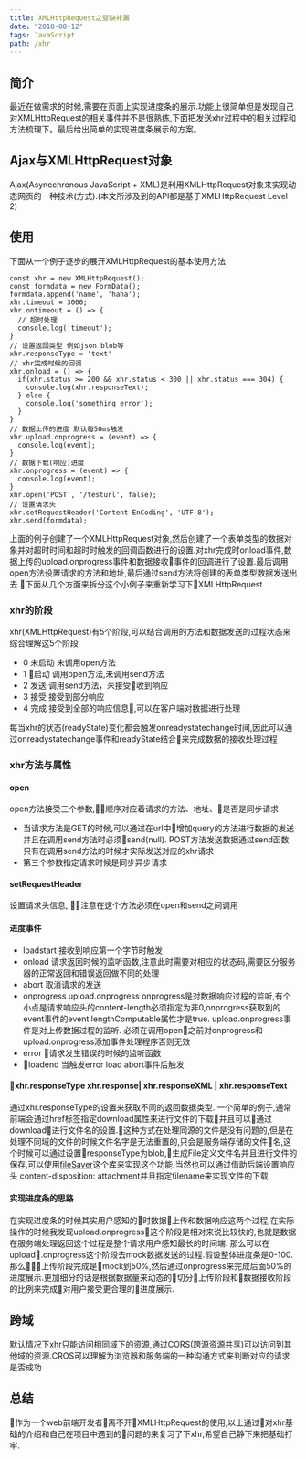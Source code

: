 ```yaml
---
title: XMLHttpRequest之查缺补漏
date: "2018-08-12"
tags: JavaScript
path: /xhr
---
```


## 简介
最近在做需求的时候,需要在页面上实现进度条的展示.功能上很简单但是发现自己对XMLHttpRequest的相关事件并不是很熟练,下面把发送xhr过程中的相关过程和方法梳理下。最后给出简单的实现进度条展示的方案。

## Ajax与XMLHttpRequest对象
Ajax(Asyncchronous JavaScript + XML)是利用XMLHttpRequest对象来实现动态网页的一种技术(方式).(本文所涉及到的API都是基于XMLHttpRequest Level 2)

## 使用
下面从一个例子逐步的展开XMLHttpRequest的基本使用方法
  
    const xhr = new XMLHttpRequest();
    const formdata = new FormData();
    formdata.append('name', 'haha');
    xhr.timeout = 3000;
    xhr.ontimeout = () => {
      // 超时处理
      console.log('timeout');
    }
    // 设置返回类型 例如json blob等
    xhr.responseType = 'text'
    // xhr完成时候的回调
    xhr.onload = () => {
      if(xhr.status >= 200 && xhr.status < 300 || xhr.status === 304) {
        console.log(xhr.responseText);
      } else {
        console.log('something error');
      }
    }
    // 数据上传的进度 默认每50ms触发
    xhr.upload.onprogress = (event) => { 
      console.log(event);
    }
    // 数据下载(响应)进度 
    xhr.onprogress = (event) => {
      console.log(event);
    }
    xhr.open('POST', '/testurl', false);
    // 设置请求头
    xhr.setRequestHeader('Content-EnCoding', 'UTF-8');
    xhr.send(formdata);  

上面的例子创建了一个XMLHttpRequest对象,然后创建了一个表单类型的数据对象并对超时时间和超时时触发的回调函数进行的设置.对xhr完成时onload事件,数据上传的upload.onprogress事件和数据接收事件的回调进行了设置.最后调用open方法设置请求的方法和地址,最后通过send方法将创建的表单类型数据发送出去.下面从几个方面来拆分这个小例子来重新学习下XMLHttpRequest

### xhr的阶段
xhr(XMLHttpRequest)有5个阶段,可以结合调用的方法和数据发送的过程状态来综合理解这5个阶段
  * 0 未启动 未调用open方法
  * 1 启动  调用open方法,未调用send方法
  * 2 发送  调用send方法，未接受收到响应
  * 3 接受  接受到部分响应
  * 4 完成  接受到全部的响应信息,可以在客户端对数据进行处理  

每当xhr的状态(readyState)变化都会触发onreadystatechange时间,因此可以通过onreadystatechange事件和readyState结合来完成数据的接收处理过程  

### xhr方法与属性

#### open
open方法接受三个参数,顺序对应着请求的方法、地址、是否是同步请求  
  * 当请求方法是GET的时候,可以通过在url中增加query的方法进行数据的发送并且在调用send方法时必须send(null). POST方法发送数据通过send函数 只有在调用send方法的时候才实际发送对应的xhr请求
  * 第三个参数指定请求时候是同步异步请求
  
#### setRequestHeader
设置请求头信息, 注意在这个方法必须在open和send之间调用
#### 进度事件
  * loadstart 接收到响应第一个字节时触发 
  * onload 请求返回时候的监听函数,注意此时需要对相应的状态码,需要区分服务器的正常返回和错误返回做不同的处理
  * abort 取消请求的发送
  * onprogress upload.onprogress onprogress是对数据响应过程的监听,有个小点是请求响应头的content-length必须指定为非0,onprogress获取到的event事件的event.lengthComputable属性才是true. upload.onprogress事件是对上传数据过程的监听. 必须在调用open之前对onprogress和upload.onprogress添加事件处理程序否则无效
  * error 请求发生错误的时候的监听函数
  * loadend 当触发error load abort事件后触发
  
#### xhr.responseType xhr.response| xhr.responseXML | xhr.responseText
  通过xhr.responseType的设置来获取不同的返回数据类型. 一个简单的例子,通常前端会通过href标签指定download属性来进行文件的下载并且可以通过download进行文件名的设置.这种方式在处理同源的文件是没有问题的,但是在处理不同域的文件的时候文件名字是无法重置的,只会是服务端存储的文件名,这个时候可以通过设置responseType为blob,生成File定义文件名并且进行文件的保存,可以使用[fileSaver](https://github.com/eligrey/FileSaver.js)这个库来实现这个功能.当然也可以通过借助后端设置响应头 content-disposition: attachment并且指定filename来实现文件的下载

#### 实现进度条的思路
  在实现进度条的时候其实用户感知的时数据上传和数据响应这两个过程,在实际操作的时候我发现upload.onprogress这个阶段是相对来说比较快的,也就是数据在服务端处理返回这个过程是整个请求用户感知最长的时间端.
  那么可以在upload.onprogress这个阶段去mock数据发送的过程.假设整体进度条是0-100.那么上传阶段完成是mock到50%,然后通过onprogress来完成后面50%的进度展示.更加细分的话是根据数据量来动态的切分上传阶段和数据接收阶段的比例来完成对用户接受更合理的进度展示.
## 跨域
  默认情况下xhr只能访问相同域下的资源,通过CORS(跨源资源共享)可以访问到其他域的资源.CROS可以理解为浏览器和服务端的一种沟通方式来判断对应的请求是否成功
## 总结
作为一个web前端开发者离不开XMLHttpRequest的使用,以上通过对xhr基础的介绍和自己在项目中遇到的问题的来复习了下xhr,希望自己静下来把基础打牢.